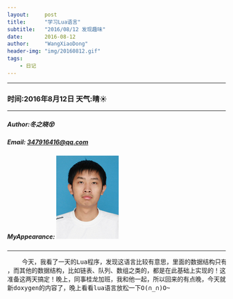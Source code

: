 ```yaml
---
layout:     post
title:      "学习Lua语言"
subtitle:   "2016/08/12 发现趣味"
date:       2016-08-12
author:     "WangXiaoDong"
header-img: "img/20160812.gif"
tags:
    - 日记
---
```



----------

### 时间:2016年8月12日 天气:晴:sunny:
-----
#####   Author:冬之晓:dizzy_face:
#####   Email: 347916416@qq.com
#####   MyAppearance: ![MyAppearance](https://github.com/Dongzhixiao/PictureCache/raw/master/MyPicture.JPG "我的头像")
----------

<pre>
    今天，我看了一天的Lua程序，发现这语言比较有意思，里面的数据结构只有一种table
，而其他的数据结构，比如链表、队列、数组之类的，都是在此基础上实现的！这个语言我
准备这两天搞定！晚上，同事桂龙加班，我和他一起，所以回来的有点晚，今天就暂时不更
新doxygen的内容了，晚上看看lua语言放松一下O(∩_∩)O~
</pre>

